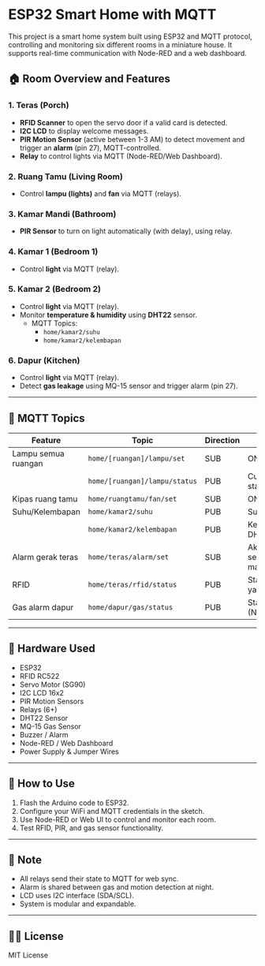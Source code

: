 # ESP32 Smart Home with MQTT

This project is a smart home system built using ESP32 and MQTT protocol, controlling and monitoring six different rooms in a miniature house. It supports real-time communication with Node-RED and a web dashboard.

## 🏠 Room Overview and Features

### 1. Teras (Porch)
- **RFID Scanner** to open the servo door if a valid card is detected.
- **I2C LCD** to display welcome messages.
- **PIR Motion Sensor** (active between 1-3 AM) to detect movement and trigger an **alarm** (pin 27), MQTT-controlled.
- **Relay** to control lights via MQTT (Node-RED/Web Dashboard).

### 2. Ruang Tamu (Living Room)
- Control **lampu (lights)** and **fan** via MQTT (relays).

### 3. Kamar Mandi (Bathroom)
- **PIR Sensor** to turn on light automatically (with delay), using relay.

### 4. Kamar 1 (Bedroom 1)
- Control **light** via MQTT (relay).

### 5. Kamar 2 (Bedroom 2)
- Control **light** via MQTT (relay).
- Monitor **temperature & humidity** using **DHT22** sensor.
  - MQTT Topics:
    - `home/kamar2/suhu`
    - `home/kamar2/kelembapan`

### 6. Dapur (Kitchen)
- Control **light** via MQTT (relay).
- Detect **gas leakage** using MQ-15 sensor and trigger alarm (pin 27).

---

## 📡 MQTT Topics

| Feature             | Topic                          | Direction | Description                         |
|---------------------|--------------------------------|-----------|-------------------------------------|
| Lampu semua ruangan | `home/[ruangan]/lampu/set`     | SUB       | ON/OFF command                      |
|                     | `home/[ruangan]/lampu/status`  | PUB       | Current lampu status                |
| Kipas ruang tamu    | `home/ruangtamu/fan/set`       | SUB       | ON/OFF fan                          |
| Suhu/Kelembapan     | `home/kamar2/suhu`             | PUB       | Suhu dari DHT22                     |
|                     | `home/kamar2/kelembapan`       | PUB       | Kelembapan dari DHT22               |
| Alarm gerak teras   | `home/teras/alarm/set`         | SUB       | Aktif/nonaktif sensor gerak malam  |
| RFID                | `home/teras/rfid/status`       | PUB       | Status kartu RFID yang di-scan      |
| Gas alarm dapur     | `home/dapur/gas/status`        | PUB       | Status gas (NORMAL/BAHAYA)         |

---

## 🔧 Hardware Used

- ESP32
- RFID RC522
- Servo Motor (SG90)
- I2C LCD 16x2
- PIR Motion Sensors
- Relays (6+)
- DHT22 Sensor
- MQ-15 Gas Sensor
- Buzzer / Alarm
- Node-RED / Web Dashboard
- Power Supply & Jumper Wires

---

## 🚀 How to Use

1. Flash the Arduino code to ESP32.
2. Configure your WiFi and MQTT credentials in the sketch.
3. Use Node-RED or Web UI to control and monitor each room.
4. Test RFID, PIR, and gas sensor functionality.

---

## 📌 Note

- All relays send their state to MQTT for web sync.
- Alarm is shared between gas and motion detection at night.
- LCD uses I2C interface (SDA/SCL).
- System is modular and expandable.

---

## 🧑‍💻 License

MIT License
